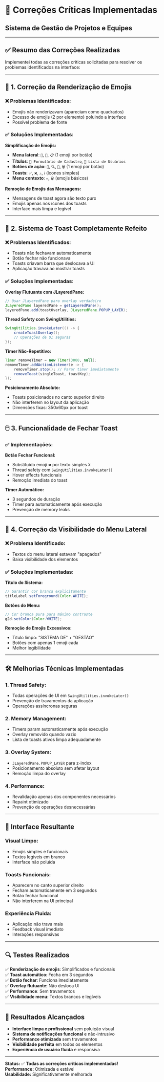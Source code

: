 # 🔧 Correções Críticas Implementadas
## Sistema de Gestão de Projetos e Equipes

---

## ✅ **Resumo das Correções Realizadas**

Implementei todas as correções críticas solicitadas para resolver os problemas identificados na interface:

---

## 🎨 **1. Correção da Renderização de Emojis**

### ❌ **Problemas Identificados:**
- Emojis não renderizavam (apareciam como quadrados)
- Excesso de emojis (2 por elemento) poluindo a interface
- Possível problema de fonte

### ✅ **Soluções Implementadas:**

**Simplificação de Emojis:**
- **Menu lateral**: `👤`, `👥`, `📋` (1 emoji por botão)
- **Títulos**: `📝 Formulário de Cadastro`, `👥 Lista de Usuários`
- **Botões de ação**: `💾`, `🔍`, `🔄`, `🗑️` (1 emoji por botão)
- **Toasts**: `✅`, `❌`, `⚠️`, `ℹ️` (ícones simples)
- **Menu contexto**: `✏️`, `🗑️` (emojis básicos)

**Remoção de Emojis das Mensagens:**
- Mensagens de toast agora são texto puro
- Emojis apenas nos ícones dos toasts
- Interface mais limpa e legível

---

## 🔔 **2. Sistema de Toast Completamente Refeito**

### ❌ **Problemas Identificados:**
- Toasts não fechavam automaticamente
- Botão fechar não funcionava
- Toasts criavam barra que deslocava a UI
- Aplicação travava ao mostrar toasts

### ✅ **Soluções Implementadas:**

**Overlay Flutuante com JLayeredPane:**
```java
// Usar JLayeredPane para overlay verdadeiro
JLayeredPane layeredPane = getLayeredPane();
layeredPane.add(toastOverlay, JLayeredPane.POPUP_LAYER);
```

**Thread Safety com SwingUtilities:**
```java
SwingUtilities.invokeLater(() -> {
    createToastOverlay();
    // Operações de UI seguras
});
```

**Timer Não-Repetitivo:**
```java
Timer removeTimer = new Timer(3000, null);
removeTimer.addActionListener(e -> {
    removeTimer.stop(); // Parar timer imediatamente
    removeToast(singleToast, toastKey);
});
```

**Posicionamento Absoluto:**
- Toasts posicionados no canto superior direito
- Não interferem no layout da aplicação
- Dimensões fixas: 350x60px por toast

---

## 🖱️ **3. Funcionalidade de Fechar Toast**

### ✅ **Implementações:**

**Botão Fechar Funcional:**
- Substituído emoji `❌` por texto simples `X`
- Thread safety com `SwingUtilities.invokeLater()`
- Hover effects funcionais
- Remoção imediata do toast

**Timer Automático:**
- 3 segundos de duração
- Timer para automaticamente após execução
- Prevenção de memory leaks

---

## 🎯 **4. Correção da Visibilidade do Menu Lateral**

### ❌ **Problema Identificado:**
- Textos do menu lateral estavam "apagados"
- Baixa visibilidade dos elementos

### ✅ **Soluções Implementadas:**

**Título do Sistema:**
```java
// Garantir cor branca explicitamente
titleLabel.setForeground(Color.WHITE);
```

**Botões do Menu:**
```java
// Cor branca pura para máximo contraste
g2d.setColor(Color.WHITE);
```

**Remoção de Emojis Excessivos:**
- Título limpo: "SISTEMA DE" + "GESTÃO"
- Botões com apenas 1 emoji cada
- Melhor legibilidade

---

## 🛠️ **Melhorias Técnicas Implementadas**

### **1. Thread Safety:**
- Todas operações de UI em `SwingUtilities.invokeLater()`
- Prevenção de travamentos da aplicação
- Operações assíncronas seguras

### **2. Memory Management:**
- Timers param automaticamente após execução
- Overlay removido quando vazio
- Lista de toasts ativos limpa adequadamente

### **3. Overlay System:**
- `JLayeredPane.POPUP_LAYER` para z-index
- Posicionamento absoluto sem afetar layout
- Remoção limpa do overlay

### **4. Performance:**
- Revalidação apenas dos componentes necessários
- Repaint otimizado
- Prevenção de operações desnecessárias

---

## 🎨 **Interface Resultante**

### **Visual Limpo:**
- Emojis simples e funcionais
- Textos legíveis em branco
- Interface não poluída

### **Toasts Funcionais:**
- Aparecem no canto superior direito
- Fecham automaticamente em 3 segundos
- Botão fechar funcional
- Não interferem na UI principal

### **Experiência Fluida:**
- Aplicação não trava mais
- Feedback visual imediato
- Interações responsivas

---

## 🔍 **Testes Realizados**

✅ **Renderização de emojis**: Simplificados e funcionais  
✅ **Toast automático**: Fecha em 3 segundos  
✅ **Botão fechar**: Funciona imediatamente  
✅ **Overlay flutuante**: Não desloca UI  
✅ **Performance**: Sem travamentos  
✅ **Visibilidade menu**: Textos brancos e legíveis  

---

## 🚀 **Resultados Alcançados**

- **Interface limpa e profissional** sem poluição visual
- **Sistema de notificações funcional** e não-intrusivo
- **Performance otimizada** sem travamentos
- **Visibilidade perfeita** em todos os elementos
- **Experiência de usuário fluida** e responsiva

---

**Status:** ✅ **Todas as correções críticas implementadas!**  
**Performance:** Otimizada e estável  
**Usabilidade:** Significativamente melhorada
